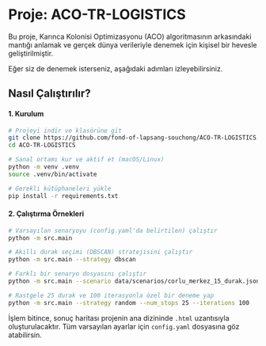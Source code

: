 # Proje: ACO-TR-LOGISTICS

Bu proje, Karınca Kolonisi Optimizasyonu (ACO) algoritmasının arkasındaki mantığı anlamak ve gerçek dünya verileriyle denemek için kişisel bir hevesle geliştirilmiştir.

Eğer siz de denemek isterseniz, aşağıdaki adımları izleyebilirsiniz.

## Nasıl Çalıştırılır?

#### 1. Kurulum
```bash
# Projeyi indir ve klasörüne git
git clone https://github.com/fond-of-lapsang-souchong/ACO-TR-LOGISTICS.git
cd ACO-TR-LOGISTICS

# Sanal ortamı kur ve aktif et (macOS/Linux)
python -m venv .venv
source .venv/bin/activate

# Gerekli kütüphaneleri yükle
pip install -r requirements.txt
```

#### 2. Çalıştırma Örnekleri

```bash
# Varsayılan senaryoyu (config.yaml'da belirtilen) çalıştır
python -m src.main

# Akıllı durak seçimi (DBSCAN) stratejisini çalıştır
python -m src.main --strategy dbscan

# Farklı bir senaryo dosyasını çalıştır
python -m src.main --scenario data/scenarios/corlu_merkez_15_durak.json

# Rastgele 25 durak ve 100 iterasyonla özel bir deneme yap
python -m src.main --strategy random --num_stops 25 --iterations 100
```
İşlem bitince, sonuç haritası projenin ana dizininde `.html` uzantısıyla oluşturulacaktır. Tüm varsayılan ayarlar için `config.yaml` dosyasına göz atabilirsin.